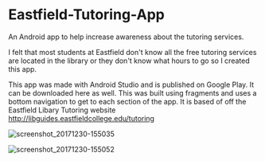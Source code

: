 # Eastfield-Tutoring-App
An Android app to help increase awareness about the tutoring services. 

I felt that most students at Eastfield don't know all the free tutoring services are located in the library or they don't know what hours to go so I created this app. 

This app was made with Android Studio and is published on Google Play. It can be downloaded here as well. This was built using fragments and uses a bottom navigation to get to each section of the app. It is based of off the Eastfield Libary Tutoring website http://libguides.eastfieldcollege.edu/tutoring 

![screenshot_20171230-155035](https://user-images.githubusercontent.com/31392609/34459871-e968d336-edc2-11e7-967a-b163ebad1645.png)

![screenshot_20171230-155052](https://user-images.githubusercontent.com/31392609/34459872-ec45495e-edc2-11e7-88c7-60598b4585c4.png)

